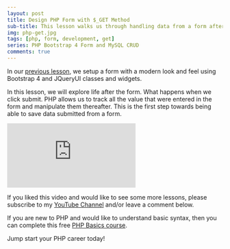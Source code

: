 ```yaml
---
layout: post
title: Design PHP Form with $_GET Method 
sub-title: This lesson walks us through handling data from a form after the submit button has been clicked.  
img: php-get.jpg
tags: [php, form, development, get]
series: PHP Bootstrap 4 Form and MySQL CRUD
comments: true
---
```


In our [previous lesson](https://trevoirwilliams.github.io/2019-10-19-php-form/), we setup a form with a modern look and feel using Bootstrap 4 and JQueryUI classes and widgets. 

In this lesson, we will explore life after the form. What happens when we click submit. PHP allows us to track all the value that were entered in the form and manipulate them thereafter. This is the first step towards being able to save data submitted from a form. 

<div class="well embed-container">
    <iframe  src="https://www.youtube.com/embed/LOR9dxlbhGo" frameborder="0" allow="accelerometer; autoplay; encrypted-media; gyroscope; picture-in-picture" allowfullscreen></iframe>
</div>

If you liked this video and would like to see some more lessons, please subscribe to my [YouTube Channel](http://bit.ly/2JlTIs4) and/or leave a comment below.


If you are new to PHP and would like to understand basic syntax, then you can complete this free [PHP Basics course](http://bit.ly/2nEh7NT). 

Jump start your PHP career today!